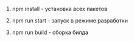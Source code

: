 1) npm install - установка всех пакетов

2) npm run start - запуск в режиме разработки

3) npm run build - сборка билда
